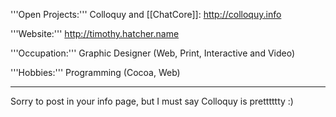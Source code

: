 

'''Open Projects:'''
Colloquy and [[ChatCore]]: http://colloquy.info

'''Website:''' http://timothy.hatcher.name

'''Occupation:''' Graphic Designer (Web, Print, Interactive and Video)

'''Hobbies:''' Programming (Cocoa, Web)

----

Sorry to post in your info page, but I must say Colloquy is pretttttty :)